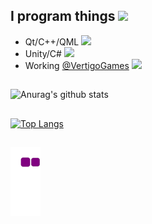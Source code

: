 ## I program things  <img src="https://emoji.gg/assets/emoji/9109_Sad_Cat_Thumbs_Up.png" height=80/>
* Qt/C++/QML  <img src="https://cdn.betterttv.net/emote/5f1b0186cf6d2144653d2970/2x" height=32/>
* Unity/C#  <img src="https://cdn.betterttv.net/emote/5f1b0186cf6d2144653d2970/2x" height=32/>
* Working [@VertigoGames](https://vertigogames.co/) <img src="https://cdn.betterttv.net/emote/5f1b0186cf6d2144653d2970/2x" height=32/>
## 
![Anurag's github stats](https://github-readme-stats.vercel.app/api?username=GencerG&count_private=true&include_all_commits=false&show_icons=true&theme=dracula)
##
[![Top Langs](https://github-readme-stats.vercel.app/api/top-langs/?username=GencerG&layout=compact&theme=dracule)](https://github.com/anuraghazra/github-readme-stats)
##
![snake gif](https://github.com/GencerG/GencerG/blob/output/github-contribution-grid-snake.gif)
